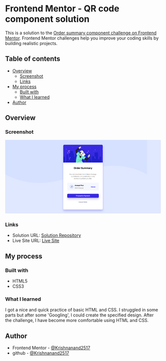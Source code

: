 # Frontend Mentor - QR code component solution

This is a solution to the [Order summary component challenge on Frontend Mentor](https://www.frontendmentor.io/challenges/order-summary-component-QlPmajDUj). Frontend Mentor challenges help you improve your coding skills by building realistic projects.

## Table of contents

- [Overview](#overview)
  - [Screenshot](#screenshot)
  - [Links](#links)
- [My process](#my-process)
  - [Built with](#built-with)
  - [What I learned](#what-i-learned)
- [Author](#author)

## Overview

### Screenshot

![](./order-summary-screenshot.png)

### Links

- Solution URL: [Solution Repository](https://github.com/Krishnanand2517/order-summary-component)
- Live Site URL: [Live Site](https://krishnanand2517.github.io/order-summary-component/)

## My process

### Built with

- HTML5
- CSS3

### What I learned

I got a nice and quick practice of basic HTML and CSS. I struggled in some parts but after some 'Googling', I could create the specified design. After the challenge, I have become more comfortable using HTML and CSS.

## Author

- Frontend Mentor - [@Krishnanand2517](https://www.frontendmentor.io/profile/Krishnanand2517)
- github - [@Krishnanand2517](https://github.com/Krishnanand2517)
